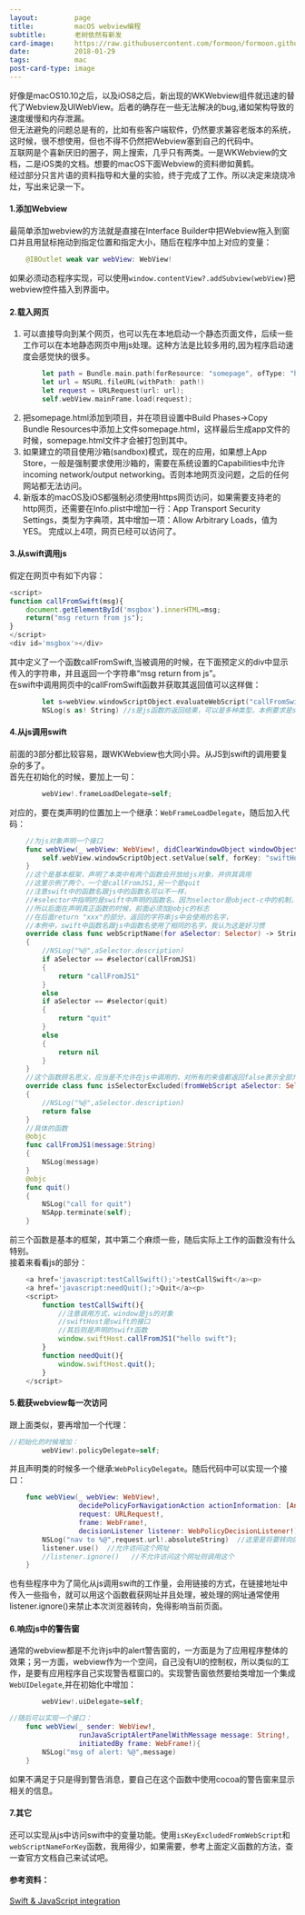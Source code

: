 ```yaml
---
layout:         page
title:          macOS webview编程
subtitle:       老树依然有新发
card-image:     https://raw.githubusercontent.com/formoon/formoon.github.io/master/attachments/201801/swift.jpg
date:           2018-01-29
tags:           mac
post-card-type: image
---
```

好像是macOS10.10之后，以及iOS8之后，新出现的WKWebview组件就迅速的替代了Webview及UIWebView。后者的确存在一些无法解决的bug,诸如架构导致的速度缓慢和内存泄漏。  
但无法避免的问题总是有的，比如有些客户端软件，仍然要求兼容老版本的系统，这时候，很不想使用，但也不得不仍然把Webview塞到自己的代码中。  
互联网是个喜新厌旧的圈子，网上搜索，几乎只有两类。一是WKWebview的文档，二是iOS类的文档。想要的macOS下面Webview的资料缈如黄鹤。  
经过部分只言片语的资料指导和大量的实验，终于完成了工作。所以决定来烧烧冷灶，写出来记录一下。  

#### 1.添加Webview
最简单添加webview的方法就是直接在Interface Builder中把Webview拖入到窗口并且用鼠标拖动到指定位置和指定大小，随后在程序中加上对应的变量：  
```swift
    @IBOutlet weak var webView: WebView!
```
如果必须动态程序实现，可以使用`window.contentView?.addSubview(webView)`把webview控件插入到界面中。  

#### 2.载入网页
1. 可以直接导向到某个网页，也可以先在本地启动一个静态页面文件，后续一些工作可以在本地静态网页中用js处理。这种方法是比较多用的,因为程序启动速度会感觉快的很多。  
```swift
        let path = Bundle.main.path(forResource: "somepage", ofType: "html")
        let url = NSURL.fileURL(withPath: path!)
        let request = URLRequest(url: url);
        self.webView.mainFrame.load(request);
```
2. 把somepage.html添加到项目，并在项目设置中Build Phases->Copy Bundle Resources中添加上文件somepage.html，这样最后生成app文件的时候，somepage.html文件才会被打包到其中。  
3. 如果建立的项目使用沙箱(sandbox)模式，现在的应用，如果想上App Store，一般是强制要求使用沙箱的，需要在系统设置的Capabilities中允许incoming network/output networking。否则本地网页没问题，之后的任何网站都无法访问。  
4. 新版本的macOS及iOS都强制必须使用https网页访问，如果需要支持老的http网页，还需要在Info.plist中增加一行：App Transport Security Settings，类型为字典项，其中增加一项：Allow Arbitrary Loads，值为YES。
完成以上4项，网页已经可以访问了。  

#### 3.从swift调用js
假定在网页中有如下内容：  
```js
<script>
function callFromSwift(msg){
    document.getElementById('msgbox').innerHTML=msg;
    return("msg return from js");
}
</script>
<div id='msgbox'></div>
```
其中定义了一个函数callFromSwift,当被调用的时候，在下面预定义的div中显示传入的字符串，并且返回一个字符串“msg return from js”。  
在swift中调用网页中的callFromSwift函数并获取其返回值可以这样做：  
```swift
        let s=webView.windowScriptObject.evaluateWebScript("callFromSwift('Hello, JavaScript')")
        NSLog(s as! String)	//s是js函数的返回结果，可以是多种类型，本例要求是string
```
#### 4.从js调用swift
前面的3部分都比较容易，跟WKWebview也大同小异。从JS到swift的调用要复杂的多了。  
首先在初始化的时候，要加上一句：  
```swift
        webView!.frameLoadDelegate=self;
```
对应的，要在类声明的位置加上一个继承：`WebFrameLoadDelegate`，随后加入代码：  
```swift
	//为js对象声明一个接口
    func webView(_ webView: WebView!, didClearWindowObject windowObject: WebScriptObject!, for frame: WebFrame!) {
        self.webView.windowScriptObject.setValue(self, forKey: "swiftHost")
    }
	//这个是基本框架，声明了本类中有两个函数会开放给js对象，并供其调用
	//这里示例了两个，一个是callFromJS1,另一个是quit
	//注意swift中的函数名跟js中的函数名可以不一样，
	//#selector中指明的是swift中声明的函数名，因为selector是object-c中的机制，
	//所以后面在声明真正函数的时候，前面必须加@objc的标志
	//在后面return "xxx"的部分，返回的字符串js中会使用的名字，
	//本例中，swift中函数名跟js中函数名使用了相同的名字，我认为这是好习惯
    override class func webScriptName(for aSelector: Selector) -> String?
    {
        //NSLog("%@",aSelector.description)
        if aSelector == #selector(callFromJS1)
        {
            return "callFromJS1"
        }
        else
        if aSelector == #selector(quit)
        {
            return "quit"
        }
        else
        {
            return nil
        }
    }
	//这个函数顾名思义，应当是不允许在js中调用的，对所有的来值都返回false表示全部允许调用
    override class func isSelectorExcluded(fromWebScript aSelector: Selector) -> Bool
    {
        //NSLog("%@",aSelector.description)
        return false
    }
	//具体的函数
    @objc
    func callFromJS1(message:String)
    {
        NSLog(message)
    }
    @objc
    func quit()
    {
        NSLog("call for quit")
        NSApp.terminate(self);
    }

```
前三个函数是基本的框架，其中第二个麻烦一些，随后实际上工作的函数没有什么特别。  
接着来看看js的部分：  
```js
    <a href='javascript:testCallSwift();'>testCallSwift</a><p>
    <a href='javascript:needQuit();'>Quit</a><p>
	<script>
		function testCallSwift(){
			//注意调用方式，window是js的对象
			//swiftHost是swift的接口
			//其后则是声明的swift函数
		    window.swiftHost.callFromJS1("hello swift");
		}
		function needQuit(){
		    window.swiftHost.quit();
		}
	</script>

```
#### 5.截获webview每一次访问
跟上面类似，要再增加一个代理：
```swift
//初始化的时候增加：
        webView!.policyDelegate=self;
```
并且声明类的时候多一个继承:`WebPolicyDelegate`。随后代码中可以实现一个接口：  
```swift
    func webView(_ webView: WebView!,
                 decidePolicyForNavigationAction actionInformation: [AnyHashable : Any]!,
                 request: URLRequest!,
                 frame: WebFrame!,
                 decisionListener listener: WebPolicyDecisionListener!) {
        NSLog("nav to %@",request.url!.absoluteString)  //这里是将要转向的网址
        listener.use()	//允许访问这个网址
        //listener.ignore()   //不允许访问这个网址则调用这个
    }
```
也有些程序中为了简化从js调用swift的工作量，会用链接的方式，在链接地址中传入一些指令，就可以用这个函数截获网址并且处理，被处理的网址通常使用listener.ignore()来禁止本次浏览器转向，免得影响当前页面。  
#### 6.响应js中的警告窗
通常的webview都是不允许js中的alert警告窗的，一方面是为了应用程序整体的效果；另一方面，webview作为一个空间，自己没有UI的控制权，所以类似的工作，是要有应用程序自己实现警告框窗口的。实现警告窗依然要给类增加一个集成`WebUIDelegate`,并在初始化中增加：  
```swift
        webView!.uiDelegate=self;

//随后可以实现一个接口：
    func webView(_ sender: WebView!,
                 runJavaScriptAlertPanelWithMessage message: String!,
                 initiatedBy frame: WebFrame!){
        NSLog("msg of alert: %@",message)
    }
```
如果不满足于只是得到警告消息，要自己在这个函数中使用cocoa的警告窗来显示相关的信息。  

#### 7.其它
还可以实现从js中访问swift中的变量功能。使用`isKeyExcludedFromWebScript`和`webScriptNameForKey`函数，我用得少，如果需要，参考上面定义函数的方法，查一查官方文档自己来试试吧。  



#### 参考资料：
[Swift & JavaScript integration](http://blog.sibo.me/2016/07/11/swift-and-javascript-integration.html)  

